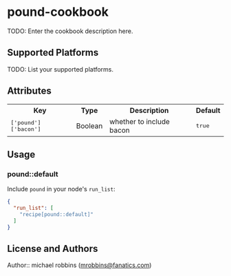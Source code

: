 # pound-cookbook

TODO: Enter the cookbook description here.

## Supported Platforms

TODO: List your supported platforms.

## Attributes

<table>
  <tr>
    <th>Key</th>
    <th>Type</th>
    <th>Description</th>
    <th>Default</th>
  </tr>
  <tr>
    <td><tt>['pound']['bacon']</tt></td>
    <td>Boolean</td>
    <td>whether to include bacon</td>
    <td><tt>true</tt></td>
  </tr>
</table>

## Usage

### pound::default

Include `pound` in your node's `run_list`:

```json
{
  "run_list": [
    "recipe[pound::default]"
  ]
}
```

## License and Authors

Author:: michael robbins (<mrobbins@fanatics.com>)
